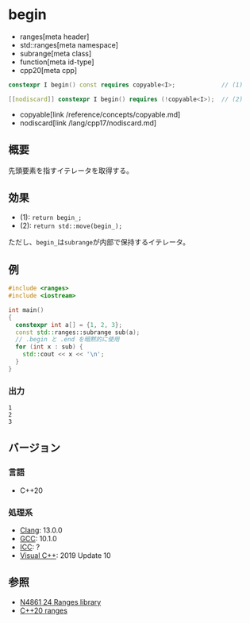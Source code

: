 # begin
* ranges[meta header]
* std::ranges[meta namespace]
* subrange[meta class]
* function[meta id-type]
* cpp20[meta cpp]

```cpp
constexpr I begin() const requires copyable<I>;             // (1)

[[nodiscard]] constexpr I begin() requires (!copyable<I>);  // (2)
```
* copyable[link /reference/concepts/copyable.md]
* nodiscard[link /lang/cpp17/nodiscard.md]

## 概要
先頭要素を指すイテレータを取得する。

## 効果
- (1): `return begin_­;`
- (2): `return std​::​move(begin_­);`

ただし、`begin_`は`subrange`が内部で保持するイテレータ。

## 例
```cpp example
#include <ranges>
#include <iostream>

int main()
{
  constexpr int a[] = {1, 2, 3};
  const std::ranges::subrange sub(a);
  // .begin と .end を暗黙的に使用
  for (int x : sub) {
    std::cout << x << '\n';
  }
}
```

### 出力
```
1
2
3
```

## バージョン
### 言語
- C++20

### 処理系
- [Clang](/implementation.md#clang): 13.0.0
- [GCC](/implementation.md#gcc): 10.1.0
- [ICC](/implementation.md#icc): ?
- [Visual C++](/implementation.md#visual_cpp): 2019 Update 10

## 参照
- [N4861 24 Ranges library](https://timsong-cpp.github.io/cppwp/n4861/ranges)
- [C++20 ranges](https://techbookfest.org/product/5134506308665344)
